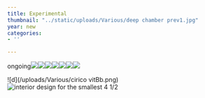 ```yaml
---
title: Experimental
thumbnail: "../static/uploads/Various/deep chamber prev1.jpg"
year: new
categories:
- ''

---
```

ongoing![](/uploads/chirico-statue-cycle-shot1.png)![](/uploads/cirico-vitbb.png)![](/uploads/apt-5-008.jpg)![](/uploads/moebius-crawler-for-bb-j-exploded.jpg)![](/uploads/moebius-crawler-for-bb-j-004.jpg)![](/uploads/statue-assmb2.jpg)![](/uploads/adurer-x-fantastic-planet.jpg)

![d](/uploads/Various/cirico vitBb.png)![interior design for the smallest 4 1/2](/uploads/Various/apt_5_vert.jpg)
